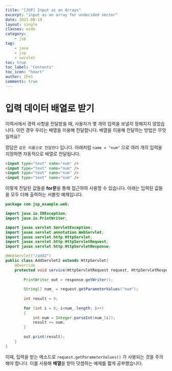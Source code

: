 ```yaml
---
title: "[JSP] Input as an Arrays"
excerpt: "input as an array for undecided sector"
date: 2021-08-19
layout: single
classes: wide
category:
    - jsp
tag:
    - java
    - jsp
    - servlet
toc: true
toc_label: "Contents"
toc_icon: "heart"
author: 1FeS
comments: true
---
```


# 입력 데이터 배열로 받기

이력서에서 경력 사항을 전달받을 때, 사용자가 몇 개의 입력을 보낼지 정해지지 않았습니다. 이런 경우 우리는 배열을 이용해 전달합니다. 배열을 이용해 전달하는 방법은 무엇일까요?

정답은 `같은 이름으로 전달한다` 입니다. 아래처럼 `name = "num"` 으로 여러 개의 입력을 지정하면 자동적으로 배열로 전달됩니다.

```html
<input type="text" name="num" />
<input type="text" name="num" />
<input type="text" name="num" />
<input type="text" name="num" />
```

이렇게 전달된 값들을 **for문**을 통해 접근하여 사용할 수 있습니다. 아래는 입력된 값들을 모두 더해 출력하는 서블릿 예제입니다.

```java
package com.jsp_example.web;

import java.io.IOException;
import java.io.PrintWriter;

import javax.servlet.ServletException;
import javax.servlet.annotation.WebServlet;
import javax.servlet.http.HttpServlet;
import javax.servlet.http.HttpServletRequest;
import javax.servlet.http.HttpServletResponse;

@WebServlet("/add2")
public class AddServlet2 extends HttpServlet{
	@Override
	protected void service(HttpServletRequest request, HttpServletResponse response) throws ServletException, IOException {
		
		PrintWriter out = response.getWriter();
		
		String[] num_ = request.getParameterValues("num");
		
		int result = 0;
		
		for (int i = 0; i<num_.length; i++)
		{
			int num = Integer.parseInt(num_[i]);
			result += num;
		}
		
		out.print(result);
	}
}
```

이때, 입력을 받는 메소드로 `request.getParameterValues()` 가 사용되는 것을 주의해야 합니다. 이를 사용해 **배열**을 받아 덧셈하는 예제를 짧게 공부했습니다.